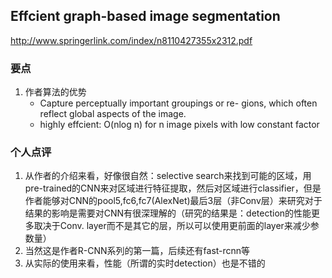 ## Effcient graph-based image segmentation

http://www.springerlink.com/index/n8110427355x2312.pdf


### 要点

1. 作者算法的优势
    - Capture perceptually important groupings or re- gions, which often reflect global aspects of the image.
    - highly effcient: O(nlog n) for n image pixels with low constant factor



### 个人点评

1. 从作者的介绍来看，好像很自然：selective search来找到可能的区域，用pre-trained的CNN来对区域进行特征提取，然后对区域进行classifier，但是作者能够对CNN的pool5,fc6,fc7(AlexNet)最后3层（非Conv层）来研究对于结果的影响是需要对CNN有很深理解的（研究的结果是：detection的性能更多取决于Conv. layer而不是其它的层，所以可以使用更前面的layer来减少参数量）
2. 当然这是作者R-CNN系列的第一篇，后续还有fast-rcnn等
3. 从实际的使用来看，性能（所谓的实时detection）也是不错的

